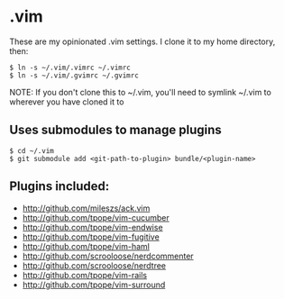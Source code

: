 # .vim

These are my opinionated .vim settings.  I clone it to my home directory, then:

    $ ln -s ~/.vim/.vimrc ~/.vimrc
    $ ln -s ~/.vim/.gvimrc ~/.gvimrc

NOTE: If you don't clone this to ~/.vim, you'll need to symlink ~/.vim to wherever you have cloned it to

## Uses submodules to manage plugins

    $ cd ~/.vim
    $ git submodule add <git-path-to-plugin> bundle/<plugin-name>

## Plugins included:

* http://github.com/mileszs/ack.vim
* http://github.com/tpope/vim-cucumber
* http://github.com/tpope/vim-endwise
* http://github.com/tpope/vim-fugitive
* http://github.com/tpope/vim-haml
* http://github.com/scrooloose/nerdcommenter
* http://github.com/scrooloose/nerdtree
* http://github.com/tpope/vim-rails
* http://github.com/tpope/vim-surround
